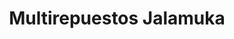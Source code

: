 ---
title: "Multirepuestos Jalamuka"
url: /barcelona/multirepuestos-jalamuka/
shop: piezas de automóviles
---